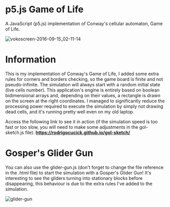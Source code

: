 # p5.js Game of Life
A JavaScript (p5.js) implementation of Conway's cellular automaton, Game of Life.

![vokoscreen-2016-09-15_02-11-14](https://cloud.githubusercontent.com/assets/16089829/18539087/ac14363e-7aea-11e6-87de-fe907f3c2d6f.gif)

# Information
This is my implementation of Conway's Game of Life, I added some extra rules for corners and borders checking, so the game board is finite and not pseudo-infinite. The simulation will always start with a random initial state (live cells number). This application's engine is entirely based on boolean bidimensional arrays and, depending on their values, a rectangle is drawn on the screen at the right coordinates. I managed to significantly reduce the processing power required to execute the simulation by simply not drawing dead cells, and it's running pretty well even on my old laptop.

Access the following link to see it in action (if the simulation speed is too fast or too slow, you will need to make some adjustments in the gol-sketch.js file): **https://rodrigocucick.github.io/gol-sketch/**

# Gosper's Glider Gun
You can also use the glider-gun.js (don't forget to change the file reference in the .html file) to start the simulation with a Gosper's Glider Gun! It's interesting to see the gliders turning into stationary blocks before disappearing, this behaviour is due to the extra rules I've added to the simulation.

![glider-gun](https://cloud.githubusercontent.com/assets/16089829/18538852/aa3c20c6-7ae8-11e6-9c5f-63d1abd16655.gif)
